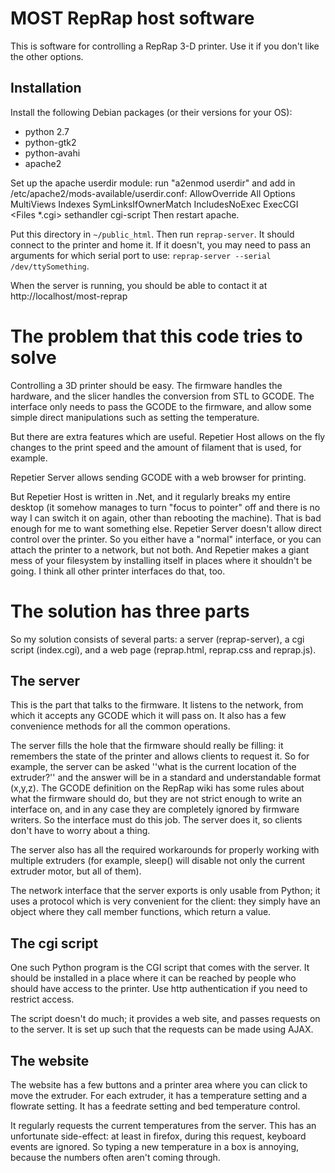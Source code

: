 # MOST RepRap host software
This is software for controlling a RepRap 3-D printer.  Use it if you don't
like the other options.

## Installation
Install the following Debian packages (or their versions for your OS):
 * python 2.7
 * python-gtk2
 * python-avahi
 * apache2

Set up the apache userdir module: run "a2enmod userdir" and add in /etc/apache2/mods-available/userdir.conf:
        AllowOverride All
        Options MultiViews Indexes SymLinksIfOwnerMatch IncludesNoExec ExecCGI
        <Files *.cgi>
            sethandler cgi-script
        </Files>
Then restart apache.

Put this directory in `~/public_html`.  Then run `reprap-server`.  It should connect to the printer and home it.  If it doesn't, you may need to pass an arguments for which serial port to use: `reprap-server --serial /dev/ttySomething`.

When the server is running, you should be able to contact it at
http://localhost/most-reprap

# The problem that this code tries to solve
Controlling a 3D printer should be easy.  The firmware handles the hardware,
and the slicer handles the conversion from STL to GCODE.  The interface only
needs to pass the GCODE to the firmware, and allow some simple direct
manipulations such as setting the temperature.

But there are extra features which are useful.  Repetier Host allows on the fly
changes to the print speed and the amount of filament that is used, for
example.

Repetier Server allows sending GCODE with a web browser for printing.

But Repetier Host is written in .Net, and it regularly breaks my entire desktop
(it somehow manages to turn "focus to pointer" off and there is no way I can
switch it on again, other than rebooting the machine).  That is bad enough for
me to want something else.  Repetier Server doesn't allow direct control over
the printer.  So you either have a "normal" interface, or you can attach the
printer to a network, but not both.  And Repetier makes a giant mess of your
filesystem by installing itself in places where it shouldn't be going.  I think
all other printer interfaces do that, too.

# The solution has three parts
So my solution consists of several parts: a server (reprap-server), a cgi
script (index.cgi), and a web page (reprap.html, reprap.css and reprap.js).

## The server
This is the part that talks to the firmware.  It listens to the network, from
which it accepts any GCODE which it will pass on.  It also has a few
convenience methods for all the common operations.

The server fills the hole that the firmware should really be filling: it
remembers the state of the printer and allows clients to request it.  So for
example, the server can be asked ''what is the current location of the
extruder?'' and the answer will be in a standard and understandable format
(x,y,z).  The GCODE definition on the RepRap wiki has some rules about what the
firmware should do, but they are not strict enough to write an interface on,
and in any case they are completely ignored by firmware writers.  So the
interface must do this job.  The server does it, so clients don't have to worry
about a thing.

The server also has all the required workarounds for properly working with
multiple extruders (for example, sleep() will disable not only the current
extruder motor, but all of them).

The network interface that the server exports is only usable from Python; it
uses a protocol which is very convenient for the client: they simply have an
object where they call member functions, which return a value.

## The cgi script
One such Python program is the CGI script that comes with the server.  It
should be installed in a place where it can be reached by people who should
have access to the printer.  Use http authentication if you need to restrict
access.

The script doesn't do much; it provides a web site, and passes requests on to
the server.  It is set up such that the requests can be made using AJAX.

## The website
The website has a few buttons and a printer area where you can click to move
the extruder.  For each extruder, it has a temperature setting and a flowrate
setting.  It has a feedrate setting and bed temperature control.

It regularly requests the current temperatures from the server.  This has an unfortunate side-effect: at least in firefox, during this request, keyboard events are ignored.  So typing a new temperature in a box is annoying, because the numbers often aren't coming through.
